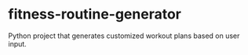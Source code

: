 # fitness-routine-generator
Python project that generates customized workout plans based on user input.
